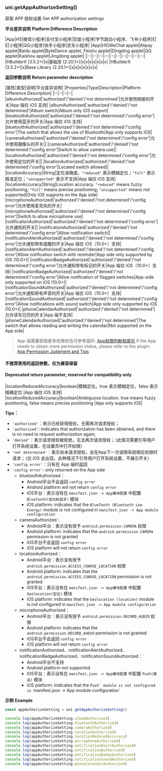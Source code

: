 ### uni.getAppAuthorizeSetting()
获取 APP 授权设置
Get APP authorization settings

**平台差异说明**
**Platform Difference Description**

|App|H5|微信小程序|支付宝小程序|百度小程序|字节跳动小程序、飞书小程序|钉钉小程序|QQ小程序|快手小程序|京东小程序|
|App|H5|WeChat applet|Alipay applet|Baidu applet|ByteDance applet, Feishu applet|Dingding applet|QQ applet|Kaishou applet|Jingdong applet|
|:-:|:-:|:-:|:-:|:-:|:-:|:-:|:-:|:-:|:-:|
|HBuilderX (3.5.2+)|x|基础库 (2.20.1+)|x|x|x|x|x|x|x|
|HBuilderX (3.5.2+)|x|Base Library (2.20.1+)|x|x|x|x|x|x|x|

**返回参数说明**
**Return parameter description**

|属性|类型|说明|平台差异说明|
|Properties|Type|Description|Platform Difference Description|
|:-|:-|:-|:-|
|albumAuthorized|'authorized'/'denied'/'not determined'|允许使用相册的开关|App 端仅 iOS 支持|
|albumAuthorized|'authorized'/'denied'/'not determined'|Album switch|Album only iOS support|
|bluetoothAuthorized|'authorized'/'denied'/'not determined'/'config error'|允许使用蓝牙的开关|App 端仅 iOS 支持|
|bluetoothAuthorized|'authorized'/'denied'/'not determined'/'config error'|The switch that allows the use of Bluetooth|App only supports iOS|
|cameraAuthorized|'authorized'/'denied'/'not determined'/'config error'|允许使用摄像头的开关||
|cameraAuthorized|'authorized'/'denied'/'not determined'/'config error'|Switch to allow camera use||
|locationAuthorized|'authorized'/'denied'/'not determined'/'config error'|允许使用定位的开关||
|locationAuthorized|'authorized'/'denied'/'not determined'/'config error'|Located switch allowed||
|locationAccuracy|String|定位准确度。`"reduced"` 表示模糊定位；`"full"` 表示精准定位；`"unsupported"` 表示不支持|App 端仅 iOS 支持|
|locationAccuracy|String|Location accuracy. `"reduced"` means fuzzy positioning; `"full"` means precise positioning; `"unsupported"` means not supported|Only iOS supports on the App side|
|microphoneAuthorized|'authorized'/'denied'/'not determined'/'config error'|允许使用麦克风的开关|
|microphoneAuthorized|'authorized'/'denied'/'not determined'/'config error'|Switch to allow microphone use|
|notificationAuthorized|'authorized'/'denied'/'not determined'/'config error'|允许通知的开关||
|notificationAuthorized|'authorized'/'denied'/'not determined'/'config error'|Allow notification switch||
|notificationAlertAuthorized|'authorized'/'denied'/'not determined'/'config error'|允许通知带有提醒的开关|App 端仅 iOS（10.0+）支持|
|notificationAlertAuthorized|'authorized'/'denied'/'not determined'/'config error'|Allow notification switch with reminder|App side only supported by iOS (10.0+)|
|notificationBadgeAuthorized|'authorized'/'denied'/'not determined'/'config error'|允许通知带有标记的开关|App 端仅 iOS（10.0+）支持|
|notificationBadgeAuthorized|'authorized'/'denied'/'not determined'/'config error'|Allow notification of flagged switches|App-side only supported on iOS (10.0+)|
|notificationSoundAuthorized|'authorized'/'denied'/'not determined'/'config error'|允许通知带有声音的开关|App 端仅 iOS（10.0+）支持|
|notificationSoundAuthorized|'authorized'/'denied'/'not determined'/'config error'|Allow notifications with sound switch|App side only supported by iOS (10.0+)|
|phoneCalendarAuthorized|'authorized'/'denied'/'not determined'|允许读写日历的开关|App 端不支持|
|phoneCalendarAuthorized|'authorized'/'denied'/'not determined'|The switch that allows reading and writing the calendar|Not supported on the App side|

> App 端需要获取更多权限状态可参考插件: [App权限判断和提示](https://ext.dcloud.net.cn/plugin?id=594)
> If the App needs to obtain more permission status, please refer to the plugin: [App Permission Judgment and Tips](https://ext.dcloud.net.cn/plugin?id=594)

#### 不推荐使用的返回参数，仅为兼容保留
#### Deprecated return parameter, reserved for compatibility only
|locationReducedAccuracy|boolean|模糊定位。true 表示模糊定位，false 表示精确定位 |App 端仅 iOS 支持|
|locationReducedAccuracy|boolean|Ambiguous location. true means fuzzy positioning, false means precise positioning |App only supports iOS|

**Tips：**

- `'authorized'`：表示已经获得授权，无需再次请求授权；
- `'authorized'`: indicates that authorization has been obtained, and there is no need to request authorization again;
- `'denied'`：表示请求授权被拒绝，无法再次请求授权；（此情况需要引导用户打开系统设置，在设置页中打开权限）
- `'not determined'`：表示尚未请求授权，会在App下一次调用系统相应权限时请求；（仅 iOS 会出现。此种情况下引导用户打开系统设置，不展示开关）
- `'config error'`：只有在 App 端时返回
- `'config error'`: only returned on the App side
  - bluetoothAuthorized：
    - Android平台不会返回 `config error`
    - Android platform will not return `config error`
    - iOS平台：表示没有在 `manifest.json -> App模块配置` 中配置 `BlueTooth(低功耗蓝牙)` 模块
    - iOS platform: indicates that the `BlueTooth (Bluetooth Low Energy)` module is not configured in `manifest.json -> App module configuration`
  - cameraAuthorized：
    - Android平台：表示没有授予 `android.permission.CAMERA` 权限
    - Android platform: indicates that the `android.permission.CAMERA` permission is not granted
    - iOS平台不会返回 `config error`
    - iOS platform will not return `config error`
  - locationAuthorized：
    - Android平台：表示没有授予 `android.permission.ACCESS_COARSE_LOCATION` 权限
    - Android platform: indicates that the `android.permission.ACCESS_COARSE_LOCATION` permission is not granted
    - iOS平台：表示没有在 `manifest.json -> App模块配置` 中配置 `Geolocation(定位)` 模块
    - iOS platform: indicates that the `Geolocation (location)` module is not configured in `manifest.json -> App module configuration`
  - microphoneAuthorized：
    - Android平台：表示没有授予 `android.permission.RECORD_AUDIO` 权限
    - Android platform: indicates that the `android.permission.RECORD_AUDIO` permission is not granted
    - iOS平台不会返回 `config error`
    - iOS platform will not return `config error`
  - notificationAuthorized、notificationAlertAuthorized、notificationBadgeAuthorized、notificationSoundAuthorized：
    - Android平台不支持
    - Android platform not supported
    - iOS平台：表示没有在 `manifest.json -> App模块配置` 中配置 `Push(推送)` 模块
    - iOS platform: Indicates that the `Push' module is not configured in `manifest.json -> App module configuration`

**示例**
**Example**

```javascript
const appAuthorizeSetting = uni.getAppAuthorizeSetting()

console.log(appAuthorizeSetting.albumAuthorized)
console.log(appAuthorizeSetting.bluetoothAuthorized)
console.log(appAuthorizeSetting.cameraAuthorized)
console.log(appAuthorizeSetting.locationAuthorized)
console.log(appAuthorizeSetting.locationReducedAccuracy)
console.log(appAuthorizeSetting.microphoneAuthorized)
console.log(appAuthorizeSetting.notificationAlertAuthorized)
console.log(appAuthorizeSetting.notificationAuthorized)
console.log(appAuthorizeSetting.notificationBadgeAuthorized)
console.log(appAuthorizeSetting.notificationSoundAuthorized)
console.log(appAuthorizeSetting.phoneCalendarAuthorized)
```
